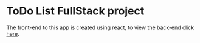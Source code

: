 # ToDo List FullStack project

The front-end to this app is created using react, to view the back-end click [here](https://github.com/kav97/todo).
